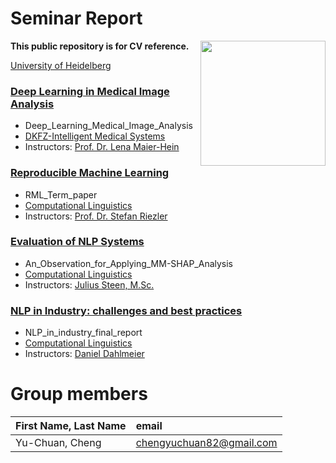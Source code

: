 # Seminar Report
 <img src="https://upload.wikimedia.org/wikipedia/commons/e/ea/Ruprecht-Karls-Universit%C3%A4t_Heidelberg_Logo.svg" align="right" width="200px"/>
 
**This public repository is for CV reference.**

[University of Heidelberg](https://www.uni-heidelberg.de/en)

### **[Deep Learning in Medical Image Analysis](https://www.dkfz.de/en/imsy/deep-learning-in-medical-image-analysis)**

- Deep_Learning_Medical_Image_Analysis
- [DKFZ-Intelligent Medical Systems](https://www.dkfz.de/en/imsy)
- Instructors: [Prof. Dr. Lena Maier-Hein](https://www.dkfz.de/en/employees/lena-maier-hein)

### **[Reproducible Machine Learning](https://www.cl.uni-heidelberg.de/courses/ss24/reproducible_machine_learning/)**

- RML_Term_paper
- [Computational Linguistics](https://www.cl.uni-heidelberg.de/courses/)
- Instructors: [Prof. Dr. Stefan Riezler](https://www.cl.uni-heidelberg.de/statnlpgroup/members/riezler/)


### **[Evaluation of NLP Systems](https://www.cl.uni-heidelberg.de/courses/ws23/eval_nlp/)**

- An_Observation_for_Applying_MM-SHAP_Analysis
- [Computational Linguistics](https://www.cl.uni-heidelberg.de/courses/)
- Instructors: [Julius Steen, M.Sc.](https://www.cl.uni-heidelberg.de/~steen/)

### **[NLP in Industry: challenges and best practices](https://www.cl.uni-heidelberg.de/courses/ws21/industry/)**

- NLP_in_industry_final_report
- [Computational Linguistics](https://www.cl.uni-heidelberg.de/courses/)
- Instructors: [Daniel Dahlmeier](https://www.cl.uni-heidelberg.de/~dahlmeier/)


# Group members
| First Name, Last Name| email |
|:-------|:-------|
| Yu-Chuan, Cheng | chengyuchuan82@gmail.com |
